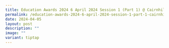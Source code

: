 ```yaml
---
title: Education Awards 2024 6 April 2024 Session 1 (Part 1) @ Cairnhill CC
permalink: /education-awards-2024-6-april-2024-session-1-part-1-cairnhill-cc/
date: 2024-04-05
layout: post
description: ""
image: ""
variant: tiptap
---
```

